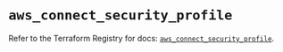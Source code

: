 # `aws_connect_security_profile`

Refer to the Terraform Registry for docs: [`aws_connect_security_profile`](https://registry.terraform.io/providers/hashicorp/aws/5.83.1/docs/resources/connect_security_profile).
